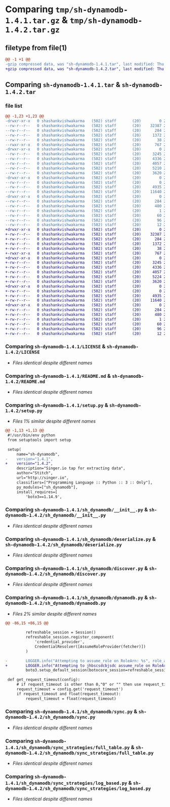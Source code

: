 # Comparing `tmp/sh-dynamodb-1.4.1.tar.gz` & `tmp/sh-dynamodb-1.4.2.tar.gz`

## filetype from file(1)

```diff
@@ -1 +1 @@
-gzip compressed data, was "sh-dynamodb-1.4.1.tar", last modified: Thu Jul  6 09:42:28 2023, max compression
+gzip compressed data, was "sh-dynamodb-1.4.2.tar", last modified: Thu Jul  6 10:02:01 2023, max compression
```

## Comparing `sh-dynamodb-1.4.1.tar` & `sh-dynamodb-1.4.2.tar`

### file list

```diff
@@ -1,23 +1,23 @@
-drwxr-xr-x   0 shashankvishwakarma   (502) staff       (20)        0 2023-07-06 09:42:28.885541 sh-dynamodb-1.4.1/
--rw-r--r--   0 shashankvishwakarma   (502) staff       (20)    32387 2023-07-04 06:05:27.000000 sh-dynamodb-1.4.1/LICENSE
--rw-r--r--   0 shashankvishwakarma   (502) staff       (20)      284 2023-07-06 09:42:28.885002 sh-dynamodb-1.4.1/PKG-INFO
--rw-r--r--   0 shashankvishwakarma   (502) staff       (20)     1372 2023-07-06 09:31:12.000000 sh-dynamodb-1.4.1/README.md
--rw-r--r--   0 shashankvishwakarma   (502) staff       (20)       38 2023-07-06 09:42:28.885752 sh-dynamodb-1.4.1/setup.cfg
--rwxr-xr-x   0 shashankvishwakarma   (502) staff       (20)      767 2023-07-06 09:32:23.000000 sh-dynamodb-1.4.1/setup.py
-drwxr-xr-x   0 shashankvishwakarma   (502) staff       (20)        0 2023-07-06 09:42:28.877587 sh-dynamodb-1.4.1/sh_dynamodb/
--rw-r--r--   0 shashankvishwakarma   (502) staff       (20)     3245 2023-07-06 09:31:27.000000 sh-dynamodb-1.4.1/sh_dynamodb/__init__.py
--rw-r--r--   0 shashankvishwakarma   (502) staff       (20)     4336 2023-07-04 06:05:27.000000 sh-dynamodb-1.4.1/sh_dynamodb/deserialize.py
--rw-r--r--   0 shashankvishwakarma   (502) staff       (20)     4057 2023-07-06 09:31:27.000000 sh-dynamodb-1.4.1/sh_dynamodb/discover.py
--rw-r--r--   0 shashankvishwakarma   (502) staff       (20)     5210 2023-07-05 12:46:25.000000 sh-dynamodb-1.4.1/sh_dynamodb/dynamodb.py
--rw-r--r--   0 shashankvishwakarma   (502) staff       (20)     3620 2023-07-06 09:31:27.000000 sh-dynamodb-1.4.1/sh_dynamodb/sync.py
-drwxr-xr-x   0 shashankvishwakarma   (502) staff       (20)        0 2023-07-06 09:42:28.883875 sh-dynamodb-1.4.1/sh_dynamodb/sync_strategies/
--rw-r--r--   0 shashankvishwakarma   (502) staff       (20)        0 2023-07-04 06:05:27.000000 sh-dynamodb-1.4.1/sh_dynamodb/sync_strategies/__init__.py
--rw-r--r--   0 shashankvishwakarma   (502) staff       (20)     4935 2023-07-06 09:31:27.000000 sh-dynamodb-1.4.1/sh_dynamodb/sync_strategies/full_table.py
--rw-r--r--   0 shashankvishwakarma   (502) staff       (20)    11640 2023-07-06 09:31:27.000000 sh-dynamodb-1.4.1/sh_dynamodb/sync_strategies/log_based.py
-drwxr-xr-x   0 shashankvishwakarma   (502) staff       (20)        0 2023-07-06 09:42:28.881872 sh-dynamodb-1.4.1/sh_dynamodb.egg-info/
--rw-r--r--   0 shashankvishwakarma   (502) staff       (20)      284 2023-07-06 09:42:28.000000 sh-dynamodb-1.4.1/sh_dynamodb.egg-info/PKG-INFO
--rw-r--r--   0 shashankvishwakarma   (502) staff       (20)      480 2023-07-06 09:42:28.000000 sh-dynamodb-1.4.1/sh_dynamodb.egg-info/SOURCES.txt
--rw-r--r--   0 shashankvishwakarma   (502) staff       (20)        1 2023-07-06 09:42:28.000000 sh-dynamodb-1.4.1/sh_dynamodb.egg-info/dependency_links.txt
--rw-r--r--   0 shashankvishwakarma   (502) staff       (20)       60 2023-07-06 09:42:28.000000 sh-dynamodb-1.4.1/sh_dynamodb.egg-info/entry_points.txt
--rw-r--r--   0 shashankvishwakarma   (502) staff       (20)       96 2023-07-06 09:42:28.000000 sh-dynamodb-1.4.1/sh_dynamodb.egg-info/requires.txt
--rw-r--r--   0 shashankvishwakarma   (502) staff       (20)       12 2023-07-06 09:42:28.000000 sh-dynamodb-1.4.1/sh_dynamodb.egg-info/top_level.txt
+drwxr-xr-x   0 shashankvishwakarma   (502) staff       (20)        0 2023-07-06 10:02:01.033758 sh-dynamodb-1.4.2/
+-rw-r--r--   0 shashankvishwakarma   (502) staff       (20)    32387 2023-07-04 06:05:27.000000 sh-dynamodb-1.4.2/LICENSE
+-rw-r--r--   0 shashankvishwakarma   (502) staff       (20)      284 2023-07-06 10:02:01.033425 sh-dynamodb-1.4.2/PKG-INFO
+-rw-r--r--   0 shashankvishwakarma   (502) staff       (20)     1372 2023-07-06 09:31:12.000000 sh-dynamodb-1.4.2/README.md
+-rw-r--r--   0 shashankvishwakarma   (502) staff       (20)       38 2023-07-06 10:02:01.033961 sh-dynamodb-1.4.2/setup.cfg
+-rwxr-xr-x   0 shashankvishwakarma   (502) staff       (20)      767 2023-07-06 10:01:08.000000 sh-dynamodb-1.4.2/setup.py
+drwxr-xr-x   0 shashankvishwakarma   (502) staff       (20)        0 2023-07-06 10:02:01.026614 sh-dynamodb-1.4.2/sh_dynamodb/
+-rw-r--r--   0 shashankvishwakarma   (502) staff       (20)     3245 2023-07-06 09:31:27.000000 sh-dynamodb-1.4.2/sh_dynamodb/__init__.py
+-rw-r--r--   0 shashankvishwakarma   (502) staff       (20)     4336 2023-07-04 06:05:27.000000 sh-dynamodb-1.4.2/sh_dynamodb/deserialize.py
+-rw-r--r--   0 shashankvishwakarma   (502) staff       (20)     4057 2023-07-06 09:31:27.000000 sh-dynamodb-1.4.2/sh_dynamodb/discover.py
+-rw-r--r--   0 shashankvishwakarma   (502) staff       (20)     5224 2023-07-06 09:49:21.000000 sh-dynamodb-1.4.2/sh_dynamodb/dynamodb.py
+-rw-r--r--   0 shashankvishwakarma   (502) staff       (20)     3620 2023-07-06 09:31:27.000000 sh-dynamodb-1.4.2/sh_dynamodb/sync.py
+drwxr-xr-x   0 shashankvishwakarma   (502) staff       (20)        0 2023-07-06 10:02:01.032406 sh-dynamodb-1.4.2/sh_dynamodb/sync_strategies/
+-rw-r--r--   0 shashankvishwakarma   (502) staff       (20)        0 2023-07-04 06:05:27.000000 sh-dynamodb-1.4.2/sh_dynamodb/sync_strategies/__init__.py
+-rw-r--r--   0 shashankvishwakarma   (502) staff       (20)     4935 2023-07-06 09:31:27.000000 sh-dynamodb-1.4.2/sh_dynamodb/sync_strategies/full_table.py
+-rw-r--r--   0 shashankvishwakarma   (502) staff       (20)    11640 2023-07-06 09:31:27.000000 sh-dynamodb-1.4.2/sh_dynamodb/sync_strategies/log_based.py
+drwxr-xr-x   0 shashankvishwakarma   (502) staff       (20)        0 2023-07-06 10:02:01.030388 sh-dynamodb-1.4.2/sh_dynamodb.egg-info/
+-rw-r--r--   0 shashankvishwakarma   (502) staff       (20)      284 2023-07-06 10:02:00.000000 sh-dynamodb-1.4.2/sh_dynamodb.egg-info/PKG-INFO
+-rw-r--r--   0 shashankvishwakarma   (502) staff       (20)      480 2023-07-06 10:02:00.000000 sh-dynamodb-1.4.2/sh_dynamodb.egg-info/SOURCES.txt
+-rw-r--r--   0 shashankvishwakarma   (502) staff       (20)        1 2023-07-06 10:02:00.000000 sh-dynamodb-1.4.2/sh_dynamodb.egg-info/dependency_links.txt
+-rw-r--r--   0 shashankvishwakarma   (502) staff       (20)       60 2023-07-06 10:02:00.000000 sh-dynamodb-1.4.2/sh_dynamodb.egg-info/entry_points.txt
+-rw-r--r--   0 shashankvishwakarma   (502) staff       (20)       96 2023-07-06 10:02:00.000000 sh-dynamodb-1.4.2/sh_dynamodb.egg-info/requires.txt
+-rw-r--r--   0 shashankvishwakarma   (502) staff       (20)       12 2023-07-06 10:02:00.000000 sh-dynamodb-1.4.2/sh_dynamodb.egg-info/top_level.txt
```

### Comparing `sh-dynamodb-1.4.1/LICENSE` & `sh-dynamodb-1.4.2/LICENSE`

 * *Files identical despite different names*

### Comparing `sh-dynamodb-1.4.1/README.md` & `sh-dynamodb-1.4.2/README.md`

 * *Files identical despite different names*

### Comparing `sh-dynamodb-1.4.1/setup.py` & `sh-dynamodb-1.4.2/setup.py`

 * *Files 1% similar despite different names*

```diff
@@ -1,13 +1,13 @@
 #!/usr/bin/env python
 from setuptools import setup
 
 setup(
     name="sh-dynamodb",
-    version="1.4.1",
+    version="1.4.2",
     description="Singer.io tap for extracting data",
     author="Stitch",
     url="http://singer.io",
     classifiers=["Programming Language :: Python :: 3 :: Only"],
     py_modules=["sh_dynamodb"],
     install_requires=[
         'boto3==1.14.9',
```

### Comparing `sh-dynamodb-1.4.1/sh_dynamodb/__init__.py` & `sh-dynamodb-1.4.2/sh_dynamodb/__init__.py`

 * *Files identical despite different names*

### Comparing `sh-dynamodb-1.4.1/sh_dynamodb/deserialize.py` & `sh-dynamodb-1.4.2/sh_dynamodb/deserialize.py`

 * *Files identical despite different names*

### Comparing `sh-dynamodb-1.4.1/sh_dynamodb/discover.py` & `sh-dynamodb-1.4.2/sh_dynamodb/discover.py`

 * *Files identical despite different names*

### Comparing `sh-dynamodb-1.4.1/sh_dynamodb/dynamodb.py` & `sh-dynamodb-1.4.2/sh_dynamodb/dynamodb.py`

 * *Files 2% similar despite different names*

```diff
@@ -86,15 +86,15 @@
 
         refreshable_session = Session()
         refreshable_session.register_component(
             'credential_provider',
             CredentialResolver([AssumeRoleProvider(fetcher)])
         )
 
-        LOGGER.info("Attempting to assume_role on RoleArn: %s", role_arn)
+        LOGGER.info("Attempting to jhbscsdcbjsdc assume_role on RoleArn: %s", role_arn)
         boto3.setup_default_session(botocore_session=refreshable_session)
 
 def get_request_timeout(config):
     # if request_timeout is other than 0,"0" or "" then use request_timeout
     request_timeout = config.get('request_timeout')
     if request_timeout and float(request_timeout):
         request_timeout = float(request_timeout)
```

### Comparing `sh-dynamodb-1.4.1/sh_dynamodb/sync.py` & `sh-dynamodb-1.4.2/sh_dynamodb/sync.py`

 * *Files identical despite different names*

### Comparing `sh-dynamodb-1.4.1/sh_dynamodb/sync_strategies/full_table.py` & `sh-dynamodb-1.4.2/sh_dynamodb/sync_strategies/full_table.py`

 * *Files identical despite different names*

### Comparing `sh-dynamodb-1.4.1/sh_dynamodb/sync_strategies/log_based.py` & `sh-dynamodb-1.4.2/sh_dynamodb/sync_strategies/log_based.py`

 * *Files identical despite different names*

